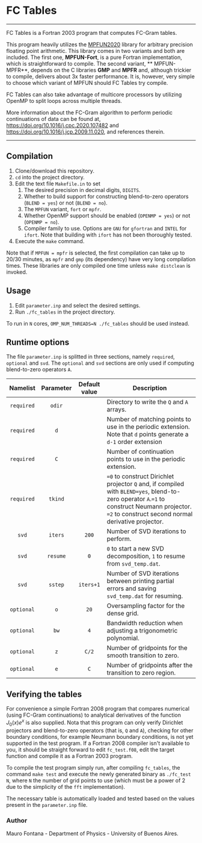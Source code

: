 # FC Tables

----
FC Tables is a Fortran 2003 program that computes FC-Gram tables.

This program heavily utilizes the [MPFUN2020](https://www.davidhbailey.com/dhbsoftware/) library for arbitrary precision floating point arithmetic. This library comes  in two variants and both are included. The first one, **MPFUN-Fort**, is a pure Fortran implementation, which is straightforward to compile. The second variant, **   MPFUN-MPFR**, depends on the C libraries **GMP** and **MPFR** and, although trickier to compile, delivers about 3x faster performance. It is, however, very simple to   choose which variant of MPFUN should FC Tables try compile.

FC Tables can also take advantage of multicore processors by utilizing OpenMP to split loops across multiple threads.

More information about the FC-Gram algorithm to perform periodic continuations of data can be found at, https://doi.org/10.1016/j.cpc.2020.107482 and  https://doi.org/10.1016/j.jcp.2009.11.020, and references therein.

----
## Compilation
1. Clone/download this repository.
2. `cd` into the project directory.
3. Edit the text file `Makefile.in` to set 
   1. The desired precision in decimal digits, `DIGITS`.
   2. Whether to build support for constructing blend-to-zero operators (`BLEND = yes`) or not (`BLEND = no`).
   3. The `MPFUN` variant, `fort` or `mpfr`.
   4. Whether OpenMP support should be enabled (`OPENMP = yes`) or not (`OPENMP = no`).
   5. Compiler family to use. Options are `GNU` for `gfortran` and `INTEL` for `ifort`. Note that building with `ifort` has not been thoroughly tested.
4. Execute the `make` command.
 
Note that if `MPFUN = mpfr` is selected, the first compilation can take up to 20/30 minutes, as `mpfr` and `gmp` (its dependency) have very long compilation times. These libraries are only compiled one time unless `make distclean` is invoked.


## Usage
1. Edit `parameter.inp` and select the desired settings.
2. Run `./fc_tables` in the project directory.

To run in `N` cores, `OMP_NUM_THREADS=N ./fc_tables` should be used instead.


## Runtime options
The file `parameter.inp` is splitted in three sections, namely `required`, `optional` and `svd`. The `optional` and `svd` sections are only used if computing blend-to-zero operators `A`.
 
| Namelist   | Parameter | Default value |Description  |
|:----------:|:---------:|:-------------:|-------------|
| `required` |   `odir`  |               | Directory to write the `Q` and `A` arrays.|
| `required` |    `d`    |               | Number of matching points to use in the periodic extension. Note that `d` points generate a `d-1` order extension |
| `required` |    `C`    |               | Number of continuation points to use in the periodic extension.|
| `required` |  `tkind`  |               | `=0` to construct Dirichlet projector `Q` and, if compiled with `BLEND=yes`, blend-to-zero operator `A`.`=1` to construct Neumann projector. `=2` to construct second normal derivative projector.|
|    `svd`   | `iters`   |     `200`     | Number of SVD iterations to perform. |
|    `svd`   | `resume`  |     `0`       | `0` to start a new SVD decomposition, `1` to resume from `svd_temp.dat`. |
|    `svd`   | `sstep`   |     `iters+1` | Number of SVD iterations between printing partial errors and saving `svd_temp.dat` for resuming. |
| `optional` |    `o`    |     `20`      | Oversampling factor for the dense grid. |
| `optional` |    `bw`   |     `4`       | Bandwidth reduction when adjusting a trigonometric polynomial. | 
| `optional` |    `z`    |     `C/2`     | Number of gridpoints for the smooth transition to zero. |
| `optional` |    `e`    |     `C`       | Number of gridpoints after the transition to zero region. |
 
## Verifying the tables
For convenience a simple Fortran 2008 program that compares numerical (using FC-Gram continuations) to analytical derivatives of the function $`J_0(x)e^x`$ is also     supplied. Nota that this program can only verify Dirichlet projectors and blend-to-zero operators (that is, `Q` and `A`), checking for other boundary conditions, for   example Neumann boundary conditions, is not yet supported in the test program. If a Fortran 2008 compiler isn't available to you, it should be straight forward to     edit `fc_test.f08`, edit the target function and compile it as a Fortran 2003 program.

To compile the test program simply run, after compiling `fc_tables`, the command `make test` and execute the newly generated binary as `./fc_test N`, where `N` the     number of grid points to use (which must be a power of 2 due to the simplicity of the `fft` implementation).

The necessary table is automatically loaded and tested based on the values present in the `parameter.inp` file.

### Author
Mauro Fontana - Department of Physics - University of Buenos Aires.
